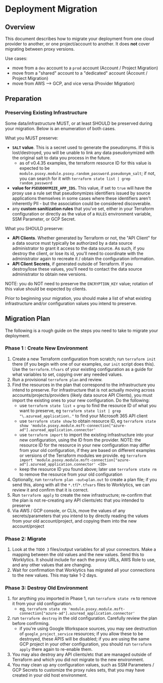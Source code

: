 # Deployment Migration

## Overview
This document describes how to migrate your deployment from one cloud provider to another, or
one project/account to another. It does **not** cover migrating between proxy versions.

Use cases:
  - move from a `dev` account to a `prod` account (Account / Project Migration)
  - move from a "shared" account to a "dedicated" account (Account / Project Migration)
  - move from AWS --> GCP, and vice versa (Provider Migration)

## Preparation

### Preserving Existing Infrastructure

Some data/infrastructure MUST, or at least SHOULD be preserved during your migration. Below is
an enumeration of both cases.

What you MUST preserve:
  - **`SALT` value**. This is a secret used to generate the pseudonyms. If this is lost/destroyed,
    you will be unable to link any data pseudonymized with the original salt to data you process in
    the future.
      - as of v0.4.35 examples, the terraform resource ID for this value is expected to be
        `module.psoxy.module.psoxy.random_password.pseudonym_salt`; if not, you can search for it
         with `terraform state list | grep random_password`
  - **value for `PSEUDONYMIZE_APP_IDS`.** This value, if set to `true` will have the proxy use a rule
    set that pseudonymizes identifiers issued by source applications themselves in some cases where
    these identifiers aren't inherently PII - but the association could be considered discoverable.
  - any **custom sanitization rules** that you've set, either in your Terraform configuration
    or directly as the value of a `RULES` environment variable, SSM Parameter, or GCP Secret.

What you SHOULD preserve:
  - **API Clients**. Whether generated by Terraform or not, the "API Client" for a data source must
    typically be authorized by a data source administrator to grant it access to the data source. As
    such, if you destroy the client, or lose its id, you'll need to coordinate with the administrator
    again to recreate it / obtain the configuration information.
  - **API Client Secrets**, if generated outside of Terraform. If you destroy/lose these values,
    you'll need to contact the data source administrator to obtain new versions.


NOTE: you do NOT need to preserve the `ENCRYPTION_KEY` value; rotation of this value should be
expected by clients.

Prior to beginning your migration, you should make a list of what existing infrastructure and/or
configuration values you intend to preserve.

## Migration Plan

The following is a rough guide on the steps you need to take to migrate your deployment.

### Phase 1 : Create New Environment
  1. Create a new Terraform configuration from scratch; run `terraform init` there (if you begin
     with one of our examples, our `init` script does this). Use the `terraform.tfvars` of your
     existing configuration as a guide for what variables to set, copying over any needed values.
  2. Run a provisional `terraform plan` and review.
  3. Find the resources in the plan that correspond to the infrastructure you intend to preserve.
     For infrastructure that is not actually moving across accounts/projects/providers (likely data
     source API Clients), you must import the existing ones to your new configuration. Do the
     following:
       - use `terraform state list` + `grep` to find the resource ID of what you want to preserve,
         eg `terraform state list | grep "\.azuread_application\."` to find your Microsoft 365 API client
       - use `terraform state show` to obtain resource ID,
         eg `terraform state show 'module.psoxy.module.msft-connection["azure-ad"].azuread_application.connector'`
       - use `terraform import` to import the existing infrastructure into your new configuration,
         using the ID from the provider. NOTE: the resource ID for the resource in your new configuration
         may differ from your old configuration, if they are based on different examples or versions
         of the Terraform modules we provide.
            eg `terraform import 'module.psoxy.module.msft-connection["azure-ad"].azuread_application.connector' <ID>`
       - keep the resource ID you found above; later use `terraform state rm` to remove the resource
         from your old configuration
  5. Optionally, run `terraform plan -out=plan.out` to create a plan file; if you send this, along
     with all the `*.tf`/`*.tfvars` files to Worklytics, we can review it and confirm that it is
     correct.
  5. Run `terraform apply` to create the new infrastructure; re-confirm that the plan is not
     re-creating any API clients/etc that you intended to preserve
  6. Via AWS / GCP console, or CLIs, move the values of any secrets/parameters that you intend to
     by directly reading the values from your old account/project, and copying them into the new
     account/project

### Phase 2: Migrate
   1. Look at the `TODO 3` files/output variables for all your connectors.  Make a mapping between
      the old values and the new values. Send this to Worklytics. It should include for each the
      proxy URLs, AWS Role to use, and any other values that are changing.
   2. Wait for confirmation that Worklytics has migrated all your connections to the new values.
      This may take 1-2 days.

### Phase 3: Destroy Old Environment
  1. for anything you imported in Phase 1, run `terraform state rm` to remove it from your old
     configuration.
       - eg, `terraform state rm 'module.psoxy.module.msft-connection["azure-ad"].azuread_application.connector'`
  2. run `terraform destroy` in the old configuration. Carefully review the plan before
     confirming.
      - if you're using Google Workspace sources, you may see destruction of `google_project_service`
        resources; if you allow these to be destroyed, these APIS will be disabled; if you are using
        the same GCP project in your other configuration, you should run `terraform apply` there
        again to re-enable them.
  3. You may also destroy any API clients/etc that are managed outside of Terraform and which you
     did not migrate to the new environment.
  4. You may clean up any configuration values, such as SSM Parameters / GCP Secrets to customize
     the proxy rules sets, that you may have created in your old host environment.

